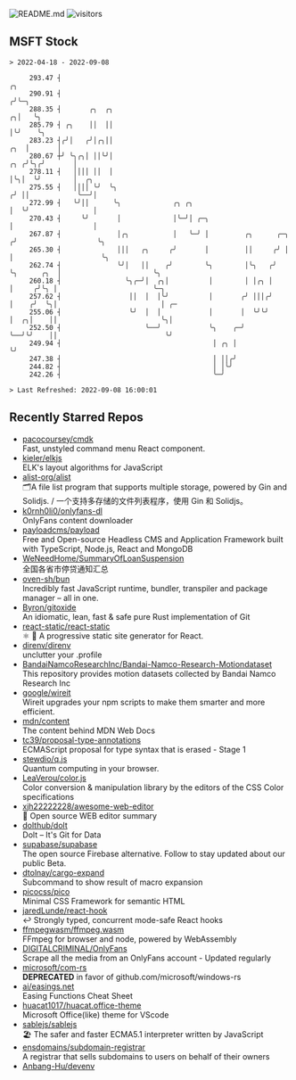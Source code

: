 ![README.md](https://github.com/Gerhut/Gerhut/workflows/README.md/badge.svg)
![visitors](https://visitors.vercel.app/Gerhut/Gerhut?token=8cf69d1f6813d272ef062726b6070c9be4ff72038cfe5a7ded7384a8da65d866)

## MSFT Stock

```
> 2022-04-18 - 2022-09-08

     293.47 ┤                                                                                 ╭╮                 
     290.91 ┤                                                                                ╭╯╰─╮               
     288.35 ┤       ╭╮  ╭╮                                                                 ╭╮│   ╰╮              
     285.79 ┤ ╭╮    ││  ││                                                                 │╰╯    ╰╮             
     283.23 ┤╭╯│   ╭╯│╭╮││                                                             ╭╮  │       │             
     280.67 ┼╯ ╰╮╭╮│ ││╰╯│                                                         ╭╮ ╭╯╰╮╭╯       │             
     278.11 ┤   ││││ ││  │                                                         │╰╮│  ╰╯        │  ╭╮         
     275.55 ┤   ││││ ╰╯  ╰╮                                                       ╭╯ ││            ╰──╯│         
     272.99 ┤   ╰╯││      ╰╮             ╭╮ ╭╮                                    │  ╰╯                │         
     270.43 ┤     ╰╯       │             │╰─╯│ ╭─╮                                │                    │         
     267.87 ┤              │╭╮           │   ╰─╯ │         ╭╮      ╭─╮           ╭╯                    ╰╮        
     265.30 ┤              │││   ╭╮     ╭╯       │         ││     ╭╯ │           │                      ╰╮       
     262.74 ┤              ╰╯│   ││    ╭╯        ╰╮        │╰╮   ╭╯  ╰╮      ╭╮  │                       ╰╮      
     260.18 ┤                ╰╮╭─╯│  ╭╮│          │        │ │╭╮ │    │     ╭╯╰╮ │                        ╰─╮    
     257.62 ┤                 ││  │  │╰╯          │       ╭╯ │││╭╯    │    ╭╯  ╰╮│                          │ ╭─ 
     255.06 ┤                 ╰╯  │  │            │       │  ╰╯╰╯     │  ╭╮│    ││                          ╰╮│  
     252.50 ┤                     ╰──╯            ╰╮    ╭─╯           ╰──╯╰╯    ││                           ╰╯  
     249.94 ┤                                      │ ╭╮ │                       ╰╯                               
     247.38 ┤                                      │ ││╭╯                                                        
     244.82 ┤                                      │ │╰╯                                                         
     242.26 ┤                                      ╰─╯                                                           

> Last Refreshed: 2022-09-08 16:00:01
```

## Recently Starred Repos

- [pacocoursey/cmdk](https://github.com/pacocoursey/cmdk)  
  Fast, unstyled command menu React component.
- [kieler/elkjs](https://github.com/kieler/elkjs)  
  ELK's layout algorithms for JavaScript
- [alist-org/alist](https://github.com/alist-org/alist)  
  🗂️A file list program that supports multiple storage, powered by Gin and Solidjs. / 一个支持多存储的文件列表程序，使用 Gin 和 Solidjs。
- [k0rnh0li0/onlyfans-dl](https://github.com/k0rnh0li0/onlyfans-dl)  
  OnlyFans content downloader
- [payloadcms/payload](https://github.com/payloadcms/payload)  
  Free and Open-source Headless CMS and Application Framework built with TypeScript, Node.js, React and MongoDB
- [WeNeedHome/SummaryOfLoanSuspension](https://github.com/WeNeedHome/SummaryOfLoanSuspension)  
  全国各省市停贷通知汇总
- [oven-sh/bun](https://github.com/oven-sh/bun)  
  Incredibly fast JavaScript runtime, bundler, transpiler and package manager – all in one.
- [Byron/gitoxide](https://github.com/Byron/gitoxide)  
  An idiomatic, lean, fast & safe pure Rust implementation of Git
- [react-static/react-static](https://github.com/react-static/react-static)  
  ⚛️ 🚀 A progressive static site generator for React.
- [direnv/direnv](https://github.com/direnv/direnv)  
  unclutter your .profile
- [BandaiNamcoResearchInc/Bandai-Namco-Research-Motiondataset](https://github.com/BandaiNamcoResearchInc/Bandai-Namco-Research-Motiondataset)  
  This repository provides motion datasets collected by Bandai Namco Research Inc
- [google/wireit](https://github.com/google/wireit)  
  Wireit upgrades your npm scripts to make them smarter and more efficient.
- [mdn/content](https://github.com/mdn/content)  
  The content behind MDN Web Docs
- [tc39/proposal-type-annotations](https://github.com/tc39/proposal-type-annotations)  
  ECMAScript proposal for type syntax that is erased - Stage 1
- [stewdio/q.js](https://github.com/stewdio/q.js)  
  Quantum computing in your browser.
- [LeaVerou/color.js](https://github.com/LeaVerou/color.js)  
  Color conversion & manipulation library by the editors of the CSS Color specifications
- [xjh22222228/awesome-web-editor](https://github.com/xjh22222228/awesome-web-editor)  
  🔨  Open source WEB editor summary
- [dolthub/dolt](https://github.com/dolthub/dolt)  
  Dolt – It's Git for Data
- [supabase/supabase](https://github.com/supabase/supabase)  
  The open source Firebase alternative. Follow to stay updated about our public Beta.
- [dtolnay/cargo-expand](https://github.com/dtolnay/cargo-expand)  
  Subcommand to show result of macro expansion
- [picocss/pico](https://github.com/picocss/pico)  
  Minimal CSS Framework for semantic HTML
- [jaredLunde/react-hook](https://github.com/jaredLunde/react-hook)  
  ↩ Strongly typed, concurrent mode-safe React hooks
- [ffmpegwasm/ffmpeg.wasm](https://github.com/ffmpegwasm/ffmpeg.wasm)  
  FFmpeg for browser and node, powered by WebAssembly
- [DIGITALCRIMINAL/OnlyFans](https://github.com/DIGITALCRIMINAL/OnlyFans)  
  Scrape all the media from an OnlyFans account - Updated regularly
- [microsoft/com-rs](https://github.com/microsoft/com-rs)  
  **DEPRECATED** in favor of github.com/microsoft/windows-rs
- [ai/easings.net](https://github.com/ai/easings.net)  
  Easing Functions Cheat Sheet
- [huacat1017/huacat.office-theme](https://github.com/huacat1017/huacat.office-theme)  
  Microsoft Office(like) theme for VScode
- [sablejs/sablejs](https://github.com/sablejs/sablejs)  
  🏖️ The safer and faster ECMA5.1 interpreter written by JavaScript
- [ensdomains/subdomain-registrar](https://github.com/ensdomains/subdomain-registrar)  
  A registrar that sells subdomains to users on behalf of their owners
- [Anbang-Hu/devenv](https://github.com/Anbang-Hu/devenv)  
